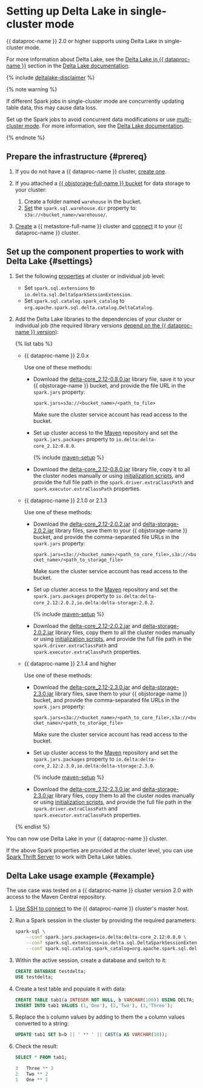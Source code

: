 # Setting up Delta Lake in single-cluster mode

{{ dataproc-name }} 2.0 or higher supports using Delta Lake in single-cluster mode.

For more information about Delta Lake, see the [Delta Lake in {{ dataproc-name }}](../../concepts/deltalake.md) section in the [Delta Lake documentation](https://docs.delta.io/latest/index.html).


{% include [deltalake-disclaimer](../../../_includes/data-proc/deltalake-disclaimer.md) %}


{% note warning %}

If different Spark jobs in single-cluster mode are concurrently updating table data, this may cause data loss.

Set up the Spark jobs to avoid concurrent data modifications or use [multi-cluster mode](./multi-cluster-mode.md). For more information, see the [Delta Lake documentation](https://docs.delta.io/latest/delta-storage.html#single-cluster-setup-default).

{% endnote %}

## Prepare the infrastructure {#prereq}

1. If you do not have a {{ dataproc-name }} cluster, [create one](../cluster-create.md).
1. If you attached a [{{ objstorage-full-name }} bucket](../../../storage/concepts/bucket.md) for data storage to your cluster:

    1. Create a folder named `warehouse` in the bucket.
    1. [Set](../../concepts/settings-list.md#change-properties) the `spark.sql.warehouse.dir` property to: `s3a://<bucket_name>/warehouse/`.

1. [Create](../../../metadata-hub/operations/metastore/cluster-create.md) a {{ metastore-full-name }} cluster and [connect](../../../metadata-hub/operations/metastore/dataproc-connect.md) it to your {{ dataproc-name }} cluster.

## Set up the component properties to work with Delta Lake {#settings}

1. Set the following [properties](../../concepts/settings-list.md) at cluster or individual job level:

    * Set `spark.sql.extensions` to `io.delta.sql.DeltaSparkSessionExtension`.
    * Set `spark.sql.catalog.spark_catalog` to `org.apache.spark.sql.delta.catalog.DeltaCatalog`.

1. Add the Delta Lake libraries to the dependencies of your cluster or individual job (the required library versions [depend on the {{ dataproc-name }} version](../../concepts/deltalake.md#compatibility)):

    {% list tabs %}

    - {{ dataproc-name }} 2.0.x

        Use one of these methods:

        * Download the [delta-core_2.12-0.8.0.jar](https://repo1.maven.org/maven2/io/delta/delta-core_2.12/0.8.0/delta-core_2.12-0.8.0.jar) library file, save it to your {{ objstorage-name }} bucket, and provide the file URL in the `spark.jars` property:

            `spark.jars=s3a://<bucket_name>/<path_to_file>`

            Make sure the cluster service account has read access to the bucket.

        * Set up cluster access to the [Maven](https://maven.apache.org/index.html) repository and set the `spark.jars.packages` property to `io.delta:delta-core_2.12:0.8.0`.

            {% include [maven-setup](../../../_includes/data-proc/maven-setup.md) %}

        * Download the [delta-core_2.12-0.8.0.jar](https://repo1.maven.org/maven2/io/delta/delta-core_2.12/0.8.0/delta-core_2.12-0.8.0.jar) library file, copy it to all the cluster nodes manually or using [initialization scripts](../../concepts/init-action.md), and provide the full file path in the `spark.driver.extraClassPath` and `spark.executor.extraClassPath` properties.

    - {{ dataproc-name }} 2.1.0 or 2.1.3

        Use one of these methods:

        * Download the [delta-core_2.12-2.0.2.jar](https://repo1.maven.org/maven2/io/delta/delta-core_2.12/2.0.2/delta-core_2.12-2.0.2.jar) and [delta-storage-2.0.2.jar](https://repo1.maven.org/maven2/io/delta/delta-storage/2.0.2/delta-storage-2.0.2.jar) library files, save them to your {{ objstorage-name }} bucket, and provide the comma-separated file URLs in the `spark.jars` property:

            `spark.jars=s3a://<bucket_name>/<path_to_core_file>,s3a://<bucket_name>/<path_to_storage_file>`

            Make sure the cluster service account has read access to the bucket.

        * Set up cluster access to the [Maven](https://maven.apache.org/index.html) repository and set the `spark.jars.packages` property to `io.delta:delta-core_2.12:2.0.2,io.delta:delta-storage:2.0.2`.

            {% include [maven-setup](../../../_includes/data-proc/maven-setup.md) %}

        * Download the [delta-core_2.12-2.0.2.jar](https://repo1.maven.org/maven2/io/delta/delta-core_2.12/2.0.2/delta-core_2.12-2.0.2.jar) and [delta-storage-2.0.2.jar](https://repo1.maven.org/maven2/io/delta/delta-storage/2.0.2/delta-storage-2.0.2.jar) library files, copy them to all the cluster nodes manually or using [initialization scripts](../../concepts/init-action.md), and provide the full file path in the `spark.driver.extraClassPath` and `spark.executor.extraClassPath` properties.

    - {{ dataproc-name }} 2.1.4 and higher

        Use one of these methods:

        * Download the [delta-core_2.12-2.3.0.jar](https://repo1.maven.org/maven2/io/delta/delta-core_2.12/2.3.0/delta-core_2.12-2.3.0.jar) and [delta-storage-2.3.0.jar](https://repo1.maven.org/maven2/io/delta/delta-storage/2.3.0/delta-storage-2.3.0.jar) library files, save them to your {{ objstorage-name }} bucket, and provide the comma-separated file URLs in the `spark.jars` property:

            `spark.jars=s3a://<bucket_name>/<path_to_core_file>,s3a://<bucket_name>/<path_to_storage_file>`

            Make sure the cluster service account has read access to the bucket.

        * Set up cluster access to the [Maven](https://maven.apache.org/index.html) repository and set the `spark.jars.packages` property to `io.delta:delta-core_2.12:2.3.0,io.delta:delta-storage:2.3.0`.

            {% include [maven-setup](../../../_includes/data-proc/maven-setup.md) %}

        * Download the [delta-core_2.12-2.3.0.jar](https://repo1.maven.org/maven2/io/delta/delta-core_2.12/2.3.0/delta-core_2.12-2.3.0.jar) and [delta-storage-2.3.0.jar](https://repo1.maven.org/maven2/io/delta/delta-storage/2.3.0/delta-storage-2.3.0.jar) library files, copy them to all the cluster nodes manually or using [initialization scripts](../../concepts/init-action.md), and provide the full file path in the `spark.driver.extraClassPath` and `spark.executor.extraClassPath` properties.

    {% endlist %}

You can now use Delta Lake in your {{ dataproc-name }} cluster.

If the above Spark properties are provided at the cluster level, you can use [Spark Thrift Server](../../concepts/settings-list.md#spark-thrift-server) to work with Delta Lake tables.

## Delta Lake usage example {#example}

The use case was tested on a {{ dataproc-name }} cluster version 2.0 with access to the Maven Central repository.

1. [Use SSH to connect](../connect.md#data-proc-ssh) to the {{ dataproc-name }} cluster's master host.

1. Run a Spark session in the cluster by providing the required parameters:

    ```bash
    spark-sql \
        --conf spark.jars.packages=io.delta:delta-core_2.12:0.8.0 \
        --conf spark.sql.extensions=io.delta.sql.DeltaSparkSessionExtension \
        --conf spark.sql.catalog.spark_catalog=org.apache.spark.sql.delta.catalog.DeltaCatalog
    ```

1. Within the active session, create a database and switch to it:

    ```sql
    CREATE DATABASE testdelta;
    USE testdelta;
    ```

1. Create a test table and populate it with data:

    ```sql
    CREATE TABLE tab1(a INTEGER NOT NULL, b VARCHAR(100)) USING DELTA;
    INSERT INTO tab1 VALUES (1,'One'), (2,'Two'), (3,'Three');
    ```

1. Replace the `b` column values by adding to them the `a` column values converted to a string:

    ```sql
    UPDATE tab1 SET b=b || ' ** ' || CAST(a AS VARCHAR(10));
    ```

1. Check the result:

    ```sql
    SELECT * FROM tab1;
    ```

    ```sql
    3	Three ** 3
    2	Two ** 2
    1	One ** 1
    ```
